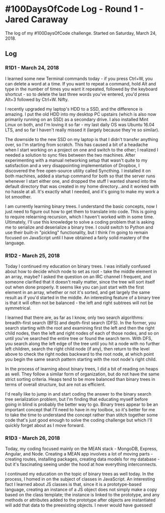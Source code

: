 # #100DaysOfCode Log - Round 1 - Jared Caraway

The log of my #100DaysOfCode challenge. Started on Saturday, March 24, 2018.

## Log

### R1D1 - March 24, 2018
I learned some new Terminal commands today - if you press Ctrl+W, you can delete a word at a time. If you want to repeat a command, hold Alt and type in the number of times you want it repeated, followed by the keyboard shortcut - so to delete the last three words you've entered, you'd press Alt+3 followed by Ctrl+W. Nifty.

I recently upgraded my laptop's HDD to a SSD, and the difference is amazing. I put the old HDD into my desktop PC upstairs (which is also now primarily running on an SSD) as a secondary drive. I also installed Mint Linux on both, and I'm loving it so far - my last daily OS was Ubuntu 16.04 LTS, and so far I haven't really missed it (largely because they're so similar).

The downside to the new SSD on my laptop is that I didn't transfer anything over, so I'm starting from scratch. This has caused a bit of a headache when I start working on a project on one and switch to the other; I realized I needed a solution to sync files between the two machines. After experimenting with a manual networking setup that wasn't quite to my satisfaction and a very disappointing implementation of Dropbox, I discovered the free open-source utility called Syncthing. I installed it on both machines, added a startup command for both so that the server runs whenever I start either one, and dropped the stuff I wanted shared into the default directory that was created in my home directory...and it worked with no hassle at all. It's exactly what I needed, and it's going to make my work a lot smoother.

I am currently learning binary trees. I understand the basic concepts, now I just need to figure out how to get them to translate into code. This is going to require relearning recursion, which I haven't worked with in some time. Ultimately, I'll use this knowledge to solve a coding problem that is asking me to serialize and deserialize a binary tree. I could switch to Python and use their built-in "pickling" functionality, but I think I'm going to remain focused on JavaScript until I have obtained a fairly solid mastery of the language.

### R1D2 - March 25, 2018
Today I continued my education on binary trees. I was initially confused about how to decide which node to set as root - take the middle element in an array, maybe? I asked the question on an IRC channel I frequent, and someone clarified that it doesn't really matter, since the tree will sort itself out when done properly. It seems like you can just start with the first element in an array, whether or not it's sorted, and get largely the same result as if you'd started in the middle. An interesting feature of a binary tree is that it will often not be balanced - the left and right subtrees will not be symmetrical.

I learned that there are, as far as I know, only two search algorithms: breadth-first search (BFS) and depth-first search (DFS). In the former, you search starting with the root and examining first the left and then the right child nodes, then the left and right nodes of each of those nodes, and so on until you've searched the entire tree or found the search term. With DFS, you search along the left edge of the tree until you hit a node with no further left children, search the right child node (if any), then return to the level above to check the right nodes backward to the root node, at which point you begin the same search pattern starting with the root node's right child.

In the process of learning about binary trees, I did a bit of reading on heaps as well. They follow a similar form of organization, but do not have the same strict sorting criteria. Heaps tend to be more balanced than binary trees in terms of overall structure, but are not as efficient.

I'd really like to jump in and start coding the answer to the binary search tree serialization problem, but I'm finding that educating myself before going in blind is probably the better way to go. Binary trees appear to be an important concept that I'll need to have in my toolbox, so it's better for me to take the time to understand the concept rather than stitch together some code that's just good enough to solve the coding challenge but which I'll quickly forget about as I move forward.

### R1D3 - March 26, 2018
Today, my coding focused mainly on the MEAN stack - MongoDB, Express, Angular, and Node. Creating a MEAN app involves a lot of moving parts - creating routes, installing packages, creating data models for my database - but it's fascinating seeing under the hood at how everything interconnects.

I continued my education on the topic of binary trees as well today. In the process, I homed in on the subject of classes in JavaScript. An interesting fact I learned about JS classes is that, since it is a prototype-based language, creating an instance of a JS object does not simply make a copy based on the class template; the instance is linked to the prototype, and any methods or attributes added to the prototype after objects are instantiated will add that data to the preexisting objects. I never would have guessed!